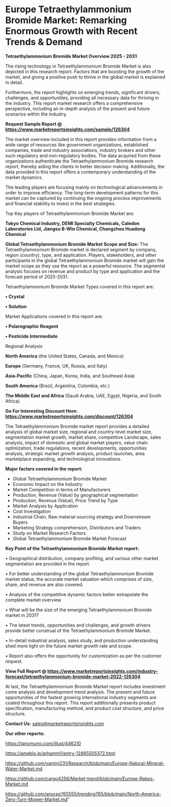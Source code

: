 # Europe Tetraethylammonium Bromide Market: Remarking Enormous Growth with Recent Trends & Demand

<Strong> Tetraethylammonium Bromide Market Overview 2025 - 2031</strong>

The rising technology in Tetraethylammonium Bromide Market is also depicted in this research report. Factors that are boosting the growth of the market, and giving a positive push to thrive in the global market is explained in detail.

Furthermore, the report highlights on emerging trends, significant drivers, challenges, and opportunities, providing all necessary data for thriving in the industry. This report market research offers a comprehensive perspective, including an in-depth analysis of the present and future scenarios within the industry.

<strong>Request Sample Report @ <a href=https://www.marketreportsinsights.com/sample/126304>https://www.marketreportsinsights.com/sample/126304</a></strong>

The market overview included in this report provides information from a wide range of resources like government organizations, established companies, trade and industry associations, industry brokers and other such regulatory and non-regulatory bodies. The data acquired from these organizations authenticate the Tetraethylammonium Bromide research report, thereby aiding the clients in better decision making. Additionally, the data provided in this report offers a contemporary understanding of the market dynamics.

The leading players are focusing mainly on technological advancements in order to improve efficiency. The long-term development patterns for this market can be captured by continuing the ongoing process improvements and financial stability to invest in the best strategies.

Top Key players of Tetraethylammonium Bromide Market are:

<strong>Tokyo Chemical Industry, DEMI Specialty Chemicals, Caledon Laboratories Ltd, Jiangsu B-Win Chemical, Changzhou Huadong Chemical</strong>

<strong><b>Global Tetraethylammonium Bromide Market Scope and Size:</b></strong>
The Tetraethylammonium Bromide market is declared segment by company, region (country), type, and application. Players, stakeholders, and other participants in the global Tetraethylammonium Bromide market will gain the market scope as they use the report as a powerful resource. The segmental analysis focuses on revenue and product by type and application and the forecast period of 2025-2031.

Tetraethylammonium Bromide Market Types covered in this report are:

<strong>• Crystal

• Solution</strong>

Market Applications covered in this report are:

<strong>• Polarographic Reagent

• Pesticide Intermediate</strong> 

Regional Analysis

<strong>North America</strong> (the United States, Canada, and Mexico)

<strong>Europe</strong> (Germany, France, UK, Russia, and Italy)

<strong>Asia-Pacific</strong> (China, Japan, Korea, India, and Southeast Asia)

<strong>South America</strong> (Brazil, Argentina, Colombia, etc.)

<strong>The Middle East and Africa</strong> (Saudi Arabia, UAE, Egypt, Nigeria, and South Africa)

<strong>Go For Interesting Discount Here: <a href=https://www.marketreportsinsights.com/discount/126304>https://www.marketreportsinsights.com/discount/126304</a></strong>

The Tetraethylammonium Bromide market report provides a detailed analysis of global market size, regional and country-level market size, segmentation market growth, market share, competitive Landscape, sales analysis, impact of domestic and global market players, value chain optimization, trade regulations, recent developments, opportunities analysis, strategic market growth analysis, product launches, area marketplace expanding, and technological innovations.

<strong><b>Major factors covered in the report:</b></strong>
<ul>
  <li>Global Tetraethylammonium Bromide Market </li>
  <li>Economic Impact on the Industry</li>
  <li>Market Competition in terms of Manufacturers</li>
  <li>Production, Revenue (Value) by geographical segmentation</li>
  <li>Production, Revenue (Value), Price Trend by Type</li>
  <li>Market Analysis by Application</li>
  <li>Cost Investigation</li>
  <li>Industrial Chain, Raw material sourcing strategy and Downstream Buyers</li>
  <li>Marketing Strategy comprehension, Distributors and Traders</li>
  <li>Study on Market Research Factors</li>
  <li>Global Tetraethylammonium Bromide Market Forecast</li>
</ul>

<strong><b>Key Point of the Tetraethylammonium Bromide Market report:</b></strong>

• Geographical distribution, company profiling, and various other market segmentation are provided in the report.

• For better understanding of the global Tetraethylammonium Bromide market status, the accurate market valuation which comprises of size, share, and revenue are also covered.

• Analysis of the competitive dynamic factors better extrapolate the complete market overview

• What will be the size of the emerging Tetraethylammonium Bromide market in 2031?

• The latest trends, opportunities and challenges, and growth drivers provide better construal of the Tetraethylammonium Bromide Market.

• In-detail industrial analysis, sales study, and production understanding shed more light on the future market growth rate and scope.

• Report also offers the opportunity for customization as per the customer request.

<strong><b>View Full Report @ <a href=https://www.marketreportsinsights.com/industry-forecast/tetraethylammonium-bromide-market-2022-126304>https://www.marketreportsinsights.com/industry-forecast/tetraethylammonium-bromide-market-2022-126304</a></b></strong>


At last, the Tetraethylammonium Bromide Market report includes investment come analysis and development trend analysis. The present and future opportunities of the fastest growing international industry segments are coated throughout this report. This report additionally presents product specification, manufacturing method, and product cost structure, and price structure.

<strong>Contact Us:</strong>
sales@marketreportsinsights.com

<strong>Our other reports:</strong>

<a href=https://tanomuno.com/illust/446210>https://tanomuno.com/illust/446210</a>

<a href=https://ameblo.jp/arhamm1/entry-12885505372.html>https://ameblo.jp/arhamm1/entry-12885505372.html</a>

<a href=https://github.com/yamini231/Research/blob/main/Europe-Natural-Mineral-Water-Market.md>https://github.com/yamini231/Research/blob/main/Europe-Natural-Mineral-Water-Market.md</a>

<a href=https://github.com/cargo4256/Market-trend/blob/main/Europe-Rakes-Market.md>https://github.com/cargo4256/Market-trend/blob/main/Europe-Rakes-Market.md</a>

<a href=https://github.com/anurag765555/trending765/blob/main/North-America-Zero-Turn-Mower-Market.md>https://github.com/anurag765555/trending765/blob/main/North-America-Zero-Turn-Mower-Market.md</a>"
